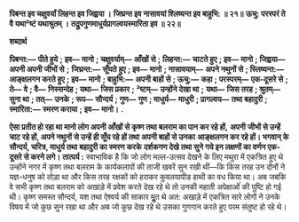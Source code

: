 **पिबन्त इव चक्षुवर्यां लिहन्त इव जिह्वया ।** **जिघ्रन्त इव नासावयां श्लिष्यन्त इव बाहुभि: ॥ २१॥** **ऊचु: परस्परं ते वै यथा²ष्टं यथाश्रुतम् ।** **तद्रूपगुणमाधुर्यप्रागल्वयस्मारिता इव ॥ २२॥** 

**शब्दार्थ** 

**पिबन्त:—** **पीते हुये** **; इव—** **मानो** **; चक्षुवर्याम्—** **आँखों से** **; लिहन्त:—** **चाटते हुए** **; इव—** **मानो** **; जिह्वया—** **अपनी अपनी जीभों से** **;** **जिघ्रन्त:—** **सूँघते हुए** **; इव—** **मानो** **; नासावयाम्—** **अपने नथुनों से** **; स्लिष्यन्त:—** **आङ्क्षलगन करते हुए** **; इव—** **मानो** **; बाहुभि:—** **अपनी बाहों से** **; ऊचु:—** **कहा** **; परस्परम्—** **एक-दूसरे से** **; ते—** **वे** **; वै—** **निस्सन्देह** **; यथा—** **जिस प्रकार** **; ²ष्टम्—** **उन्होंने देखा था** **;** **यथा—** **जिस तरह** **; श्रुतम्—** **सुना था** **; तत्—** **उनके** **; रूप—** **सौन्दर्य** **; गुण—** **गुण** **; माधुर्य—** **माधुरी** **; प्रागल्वय—** **तथा बहादुरी** **;** **स्मारिता:—** **स्मरण कराया** **; इव—** **मानो।** **.** 

**ऐसा प्रतीत हो रहा था मानो लोग अपनी आँखों से कृष्ण तथा बलराम का पान कर रहे हों,** **अपनी जीभों से उन्हें चाट रहे हों, अपने नथुनों से उन्हें ही सूँघ रहे हों तथा अपनी बाहों से उनका** **आङ्क्षलगन कर रहे हों। भगवान् के सौन्दर्य, चरित्र, माधुर्य तथा बहादुरी का स्मरण करके** **दर्शकगण देखे तथा सुने गये इन लक्षणों का वर्णन एक-दूसरे से करने लगे।** **तात्पर्य :** स्वाभाविक है कि जो लोग मल्ल-उत्सव देखने के लिए मथुरा में एकत्रित हुए थे उन्होंने नगर में कृष्ण तथा बलराम के कार्यकलापों की ताजी खबरें सुन रखी थीं—कि किस तरह उन दोनों ने यज्ञ-धनुष को तोड़ा था और किस तरह रक्षकों को हराकर कुवलयापीड हाथी का वध किया था। अब जबकि वे सभी कृष्ण तथा बलराम को अखाड़े में प्रवेश करते देख रहे थे तो उनकी महाती अपेक्षाओंं की पुष्टि हो गई थी। कृष्ण समस्त सौन्दर्य, यश तथा ऐश्वर्य की साकार मूॢत थे अत: अखाड़े में एकत्रित सारे लोगों ने उनके विषय में जो कुछ सुन रखा था और अब जो कुछ देख रहे थे उसका गुणगान करते हुए परम संतुष्ट हो रहे थे।  